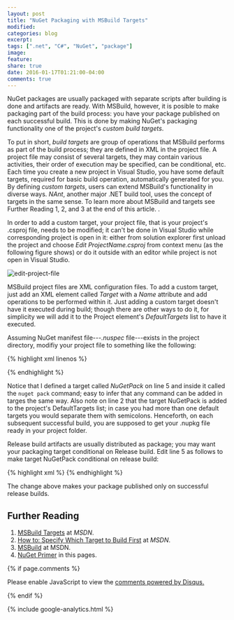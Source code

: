```yaml
---
layout: post
title: "NuGet Packaging with MSBuild Targets"
modified:
categories: blog
excerpt:
tags: [".net", "C#", "NuGet", "package"]
image:
feature:
share: true
date: 2016-01-17T01:21:00-04:00
comments: true
---
```


NuGet packages are usually packaged with separate scripts after building is done and artifacts are ready. With MSBuild, however, it is posible to make packaging part of the build process: you have your package published on each successful build. This is done by making NuGet's packaging functionality one of the project's *custom build targets*.

To put in short, *build targets* are group of operations that MSBuild performs as part of the build process; they are defined in XML in the project file. A project file may consist of several targets, they may contain various activities, their order of execution may be specified, can be conditional, etc. Each time you create a new project in Visual Studio, you have some default targets, required for basic build operation, automatically generated for you. By defining *custom targets*, users can extend MSBuild's functionality in diverse ways. *NAnt*, another major .NET build tool, uses the concept of targets in the same sense. To learn more about MSBuild and targets see Further Reading 1, 2, and 3 at the end of this article. .

In order to add a custom target, your project file, that is your project's .csproj file, needs to be modified; it can't be done in Visual Studio while corresponding project is open in it: either from solution explorer first unload the project and choose *Edit ProjectName.csproj* from context menu (as the following figure shows) or do it outside with an editor while project is not open in Visual Studio.

![edit-project-file]({{site.url}}/images/edit-project-file.png)

MSBuild project files are XML configuration files. To add a custom target, just add an XML element called *Target* with a *Name* attribute and add operations to be performed within it. Just adding a custom target doesn't have it executed during build; though there are other ways to do it, for simplicity we will add it to the Project element's *DefaultTargets* list to have it executed. 

Assuming NuGet manifest file---*.nuspec* file---exists in the project directory, modifiy your project file to something like the following:

{% highlight xml linenos %}
<?xml version="1.0" encoding="utf-8"?>
<Project ToolsVersion="12.0" InitialTargets="Build" DefaultTargets=" NuGetPack" xmlns="http://schemas.microsoft.com/developer/msbuild/2003">
  <!--Project properties automatically 
    generated by IDE -->
  <Target Name="NuGetPack">
    <Exec Command="nuget pack YourProjectName.csproj" />
  </Target>
</Project>
{% endhighlight %}

Notice that I defined a target called *NuGetPack* on line 5 and inside it called the `nuget pack` command; easy to infer that any command can be added in targes the same way. Also note on line 2 that the target NuGetPack is added to the project's DefaultTargets list; in case you had more than one default targets you would separate them with semicolons. Henceforth, on each subsequent successful build, you are supposed to get your .nupkg file ready in your project folder.

Release build artifacts are usually distributed as package; you may want your packaging target conditional on Release build. Edit line 5 as follows to make target NuGetPack conditional on release build:

{% highlight xml %}
  <Target Name="NuGetPack" Condition=" '$(Configuration)' == 'Release'">
{% endhighlight %}

The change above makes your package published only on successful release builds.

Further Reading
---------------
1. [MSBuild Targets](https://msdn.microsoft.com/en-us/library/ms171462(v=vs.140).aspx) at *MSDN*.
2. [How to: Specify Which Target to Build First](https://msdn.microsoft.com/en-us/library/ms171463.aspx) at *MSDN*.
3. [MSBuild](https://msdn.microsoft.com/en-us/library/dd393574.aspx) at MSDN.
4. [NuGet Primer](/articles/nuget-package/) in this pages.

{% if page.comments %}
<div id="disqus_thread"></div>
<script type="text/javascript">
    /* * * CONFIGURATION VARIABLES * * */
    var disqus_shortname = 'fnasim';

    /* * * DON'T EDIT BELOW THIS LINE * * */
    (function() {
        var dsq = document.createElement('script'); dsq.type = 'text/javascript'; dsq.async = true;
        dsq.src = '//' + disqus_shortname + '.disqus.com/embed.js';
        (document.getElementsByTagName('head')[0] || document.getElementsByTagName('body')[0]).appendChild(dsq);
    })();
</script>
<noscript>Please enable JavaScript to view the <a href="https://disqus.com/?ref_noscript" rel="nofollow">comments powered by Disqus.</a></noscript>

{% endif %}

{% include google-analytics.html %}

